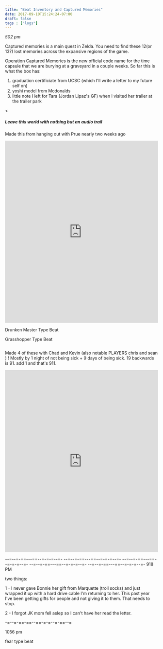 ```yaml
---
title: "Beat Inventory and Captured Memories"
date: 2017-09-10T15:24:24-07:00
draft: false
tags : ["logs"]
---
```





*502 pm*

Captured memories is a main quest in Zelda. You need to find these 12(or 13?) lost memories across the expansive regions of the game.

Operation Captured Memories is the new official code name for the time capsule that we are burying at a graveyard in a couple weeks.
So far this is what the box has:

1. graduation certificiate from UCSC (which I'll write a letter to my future self on)
2. yoshi model from Mcdonalds
3. little note I left for Tara (Jordan Lipaz's GF) when I visited her trailer at the trailer park

<![]()

##### Leave this world with nothing but an audio trail

Made this from hanging out with Prue nearly two weeks ago


<iframe width="100%" height="600" scrolling="no" frameborder="no" src="https://w.soundcloud.com/player/?url=https%3A//api.soundcloud.com/tracks/341986212%3Fsecret_token%3Ds-BXr3p&amp;color=%2300aabb&amp;auto_play=false&amp;hide_related=false&amp;show_comments=true&amp;show_user=true&amp;show_reposts=false&amp;visual=true"></iframe>


Drunken Master Type Beat

Grasshopper Type Beat

<img src=""/>

Made 4 of these with Chad and Kevin (also notable PLAYERS chris and sean ) !
Mostly by 1 night of not being sick + 9 days of being sick. 19 backwards is 91. add 1 and that's 911.  

<iframe width="100%" height="600" scrolling="no" frameborder="no" src="https://w.soundcloud.com/player/?url=https%3A//api.soundcloud.com/playlists/352068671&amp;color=%2300aabb&amp;auto_play=false&amp;hide_related=false&amp;show_comments=true&amp;show_user=true&amp;show_reposts=false&amp;visual=true"></iframe>

--=--=-==---==--=-=-=--=- --=--=-==---==--=-=-=--=- --=--=-==---==--=-=-=--=- --=--=-==---==--=-=-=--=- --=--=-==---==--=-=-=--=-
918 PM

two things:

1 - I never gave Bonnie her gift from Marquette (troll socks) and just wrapped it up with a hard drive cable I'm returning to her. This past year I've been getting gifts for people and not giving it to them. That needs to stop.

2 - I forgot JK mom fell aslep so I can't have her read the letter.

-=--=-==-==--==-=-=--=-==--=

1056 pm

fear type beat
